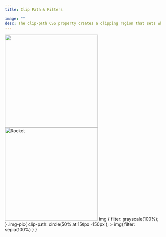 ```yaml
---
title: Clip Path & Filters

image: ""
desc: The clip-path CSS property creates a clipping region that sets what part of an element should be shown. Parts that are inside the region are shown, while those outside are hidden. The filter CSS property applies graphical effects like blur or color shift to an element. Filters are commonly used to adjust the rendering of images, backgrounds, and borders.
---
```


<html-code>
<picture class="img-pic">
  <source media="(min-width:960px)" srcset="https://cdn.britannica.com/88/125688-050-3D31632D/spacecraft-Gemini-12-John-F-Kennedy-Space-Nov-11-1966.jpg" width="300" height="300">
  <img src="https://cdn.britannica.com/88/125688-050-3D31632D/spacecraft-Gemini-12-John-F-Kennedy-Space-Nov-11-1966.jpg" width="300" height="300">
</picture>
</html-code>
<img src="https://cdn.britannica.com/88/125688-050-3D31632D/spacecraft-Gemini-12-John-F-Kennedy-Space-Nov-11-1966.jpg" alt="Rocket" width="300" height="300">

<css-code>
img {
  filter: grayscale(100%);
}
.img-pic{
  clip-path: circle(50% at 150px -150px );
  > img{
    filter: sepia(100%)
  }
}
</css-code>
